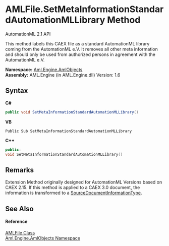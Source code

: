 # AMLFile.SetMetaInformationStandardAutomationMLLibrary Method 
AutomationML 2.1 API 

This method labels this CAEX file as a standard AutomationML library coming from the AutomationML e.V. It removes all other meta information and should only be used from authorized persons in agreement with the AutomationML e.V.

**Namespace:**&nbsp;<a href="N_Aml_Engine_AmlObjects">Aml.Engine.AmlObjects</a><br />**Assembly:**&nbsp;AML.Engine (in AML.Engine.dll) Version: 1.6

## Syntax

**C#**<br />
``` C#
public void SetMetaInformationStandardAutomationMLLibrary()
```

**VB**<br />
``` VB
Public Sub SetMetaInformationStandardAutomationMLLibrary
```

**C++**<br />
``` C++
public:
void SetMetaInformationStandardAutomationMLLibrary()
```


## Remarks
Extension Method originally designed for AutomationML Versions based on CAEX 2.15. If this method is applied to a CAEX 3.0 document, the information is transformed to a <a href="T_Aml_Engine_CAEX_SourceDocumentInformationType">SourceDocumentInformationType</a>.

## See Also


#### Reference
<a href="T_Aml_Engine_AmlObjects_AMLFile">AMLFile Class</a><br /><a href="N_Aml_Engine_AmlObjects">Aml.Engine.AmlObjects Namespace</a><br />